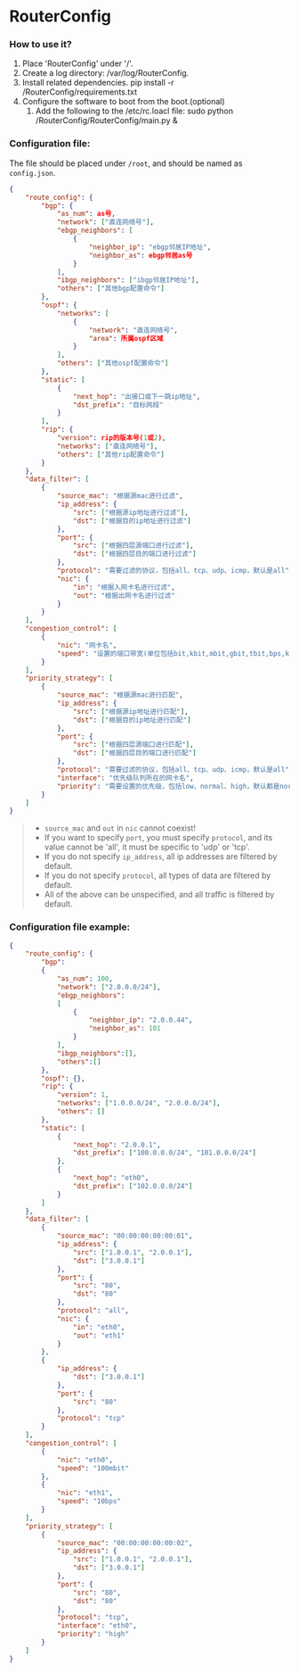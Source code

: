 # RouterConfig

### How to use it?
1. Place 'RouterConfig' under '/'.
2. Create a log directory: /var/log/RouterConfig.
3. Install related dependencies.
   pip install -r /RouterConfig/requirements.txt
4. Configure the software to boot from the boot.(optional)
   1) Add the following to the /etc/rc.loacl file: sudo python /RouterConfig/RouterConfig/main.py &

### Configuration file:

The file should be placed under `/root`, and should be named as `config.json`.

```json
{
    "route_config": {
        "bgp": {
            "as_num": as号,
            "network": ["直连网络号"],
            "ebgp_neighbors": [
                {
                    "neighbor_ip": "ebgp邻居IP地址",
                    "neighbor_as": ebgp邻居as号
                }
            ],
            "ibgp_neighbors": ["ibgp邻居IP地址"],
            "others": ["其他bgp配置命令"]
        },
        "ospf": {
            "networks": [
                {
                    "network": "直连网络号",
                    "area": 所属ospf区域
                }
            ],
            "others": ["其他ospf配置命令"]
        },
        "static": [
            {
                "next_hop": "出接口或下一跳ip地址",
                "dst_prefix": "目标网段"
            }
        ],
        "rip": {
            "version": rip的版本号(1或2),
            "networks": ["直连网络号"],
            "others": ["其他rip配置命令"]
        }
    },
    "data_filter": [
        {
            "source_mac": "根据源mac进行过滤",
            "ip_address": {
                "src": ["根据源ip地址进行过滤"],
                "dst": ["根据目的ip地址进行过滤"]
            },
            "port": {
                "src": ["根据四层源端口进行过滤"],
                "dst": ["根据四层目的端口进行过滤"]
            },
            "protocol": "需要过滤的协议，包括all、tcp、udp、icmp，默认是all",
            "nic": {
                "in": "根据入网卡名进行过滤",
                "out": "根据出网卡名进行过滤"
            }
        }
    ],
    "congestion_control": [
        {
            "nic": "网卡名",
            "speed": "设置的端口带宽(单位包括bit,kbit,mbit,gbit,tbit,bps,kbps,mbps,gbps,tbps)"
        }
    ],
    "priority_strategy": [
        {
            "source_mac": "根据源mac进行匹配",
            "ip_address": {
                "src": ["根据源ip地址进行匹配"],
                "dst": ["根据目的ip地址进行匹配"]
            },
            "port": {
                "src": ["根据四层源端口进行匹配"],
                "dst": ["根据四层目的端口进行匹配"]
            },
            "protocol": "需要过滤的协议，包括all、tcp、udp、icmp，默认是all",
            "interface": "优先级队列所在的网卡名",
            "priority": "需要设置的优先级，包括low、normal、high，默认都是normal"
        }
    ]
}
```   

> - `source_mac` and `out` in `nic` cannot coexist!
> - If you want to specify `port`, you must specify `protocol`, and its value cannot be 'all', it must be specific to 'udp' or 'tcp'.
> - If you do not specify `ip_address`, all ip addresses are filtered by default.
> - If you do not specify `protocol`, all types of data are filtered by default.
> - All of the above can be unspecified, and all traffic is filtered by default.

### Configuration file example:

```json
{
    "route_config": {
        "bgp":
        {
            "as_num": 100,
            "network": ["2.0.0.0/24"],
            "ebgp_neighbors":
            [
                {
                    "neighbor_ip": "2.0.0.44",
                    "neighbor_as": 101
                }
            ],
            "ibgp_neighbors":[],
            "others":[]
        },
        "ospf": {},
        "rip": {
            "version": 1,
            "networks": ["1.0.0.0/24", "2.0.0.0/24"],
            "others": []
        },
        "static": [
            {
                "next_hop": "2.0.0.1",
                "dst_prefix": ["100.0.0.0/24", "101.0.0.0/24"]
            },
            {
                "next_hop": "eth0",
                "dst_prefix": ["102.0.0.0/24"]
            }
        ]
    },
    "data_filter": [
        {
            "source_mac": "00:00:00:00:00:01",		
            "ip_address": {
                "src": ["1.0.0.1", "2.0.0.1"],
                "dst": ["3.0.0.1"]
            },
            "port": {
                "src": "80",
                "dst": "80"
            },
            "protocol": "all",
            "nic": {
                "in": "eth0",
                "out": "eth1"
            }
        },
        {
            "ip_address": {
                "dst": ["3.0.0.1"]
            },
            "port": {
                "src": "80"
            },
            "protocol": "tcp"
        }
    ],
    "congestion_control": [
        {
            "nic": "eth0",
            "speed": "100mbit"
        },
        {
            "nic": "eth1",
            "speed": "10bps"
        }
    ],
    "priority_strategy": [
        {
            "source_mac": "00:00:00:00:00:02",
            "ip_address": {
                "src": ["1.0.0.1", "2.0.0.1"],
                "dst": ["3.0.0.1"]
            },
            "port": {
                "src": "80",
                "dst": "80"
            },
            "protocol": "tcp",
            "interface": "eth0",
            "priority": "high"
        }
    ]
}
```

